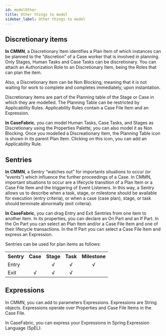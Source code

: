 ```yaml
---
id: modelOther
title: Other things to model
sidebar_label: Other things to model
---
```


## Discretionary items
**In CMMN**, a Discretionary Item identifies a Plan Item of which instances can be planned to the “discretion” of a Case worker that is involved in planning. Only Stages, Human Tasks and Case Tasks can be discretionary. You can attach an Authorization Role to an Discretionary Item, being the Roles that can plan the item.

Also, a Discretionary item can be Non Blocking, meaning that it is not waiting for work to complete and completes immediately, upon instantation.

Discretionary items are part of the Planning table of the Stage or Case in which they are modelled. The Planning Table can be restricted by Applicability Rules. Applicability Rules contain a Case File Item and an Expression. 

**In CaseFabric**, you can model Human Tasks, Case Tasks, and Stages as Discretionary using the Properties Palette; you can also model it as Non Blocking. Once you modelled a Discreationary Item, the Planning Table icon is shown in its parent Plan Item. Clicking on this icon, you can add an Applicability Rule.

## Sentries
**In CMMN**, a Sentry “watches out” for importants situations to occur (or “events”) which influence the further proceedings of a Case. In CMMN, important situations to occur are a lifecycle transition of a Plan Item or a Case File Item and the triggering of Event Listeners. In this way, a Sentry allows us to describe when a task, stage, or milestone should be available for execution (entry criteria), or when a case (case plan), stage, or task should terminate abnormally (exit criteria).

**In CaseFabric**, you can drag Entry and Exit Sentries from one item to another item. In its properties, you can declare an On Part and an If Part. In the On Part you can select an Plan Item and/or a Case File Item and one of their lifecycle transactions. In the If Part you can select a Case File Item and express an Expression​.

Sentries can be used for plan items as follows:
<table>
  <tr>
    <th style="text-align:left;">Sentry</th>
    <th style="text-align:center;">Case</th>
    <th style="text-align:center;">Stage</th>
    <th style="text-align:center;">Task</th>
    <th style="text-align:center;">Milestone</th>
  </tr>
  <tr>
    <td style="text-align:left;">Entry</td>
    <td style="text-align:center;"> </td>
    <td style="text-align:center;">√</td>
    <td style="text-align:center;">√</td>
    <td style="text-align:center;">√</td>
  </tr>
  <tr>
    <td style="text-align:left;">Exit</td>
    <td style="text-align:center;">√</td>
    <td style="text-align:center;">√</td>
    <td style="text-align:center;">√</td>
    <td style="text-align:center;"></td>
  </tr>
</table>


## Expressions

In CMMN, you can add to parameters Expressions. Expressions are String objects. Expressions operate over Properties and Case File Items in the Case File. 

In CaseFabric, you can express your Expressions in Spring Expression Language (SpEL).
